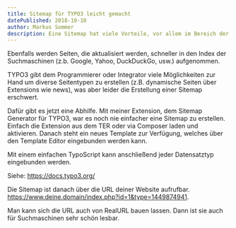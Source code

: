 ```yaml
---
title: Sitemap für TYPO3 leicht gemacht
datePublished: 2018-10-10
author: Markus Sommer
description: Eine Sitemap hat viele Vorteile, vor allem im Bereich der Suchmaschinenoptimierung (SEO). Sie ist hilfreich um eine Seite schnell von einem Crawler indexieren zu lassen und auf neue Seiten hinzuweisen. 
---
```


Ebenfalls werden Seiten, die aktualisiert werden, schneller in den Index der Suchmaschinen (z.b. Google, Yahoo, DuckDuckGo, usw.) aufgenommen.

TYPO3 gibt dem Programmierer oder Integrator viele Möglichkeiten zur Hand um diverse Seitentypen zu erstellen (z.B. dynamische Seiten über Extensions wie news), was aber leider die Erstellung einer Sitemap erschwert. 

Dafür gibt es jetzt eine Abhilfe. Mit meiner Extension, dem Sitemap Generator für TYPO3, war es noch nie einfacher eine Sitemap zu erstellen. Einfach die Extension aus dem TER oder via Composer laden und aktivieren. Danach steht ein neues Template zur Verfügung, welches über den Template Editor eingebunden werden kann. 

Mit einem einfachen TypoScript kann anschließend jeder Datensatztyp eingebunden werden.

Siehe: https://docs.typo3.org/

Die Sitemap ist danach über die URL deiner Website aufrufbar. https://www.deine.domain/index.php?id=1&type=1449874941.

Man kann sich die URL auch von RealURL bauen lassen. Dann ist sie auch für Suchmaschinen sehr schön lesbar.

